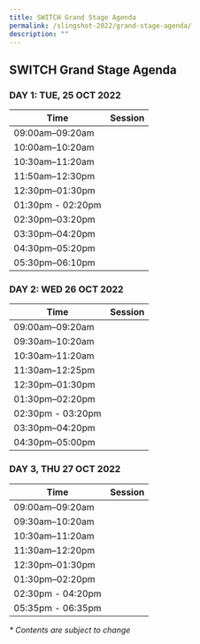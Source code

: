 ```yaml
---
title: SWITCH Grand Stage Agenda
permalink: /slingshot-2022/grand-stage-agenda/
description: ""
---
```

## SWITCH Grand Stage Agenda

### **DAY 1: TUE, 25 OCT 2022**

| Time | Session | 
| -------- | -------- |
| 09:00am–09:20am  |   |
| 10:00am–10:20am  |  |
| 10:30am–11:20am |  |
| 11:50am–12:30pm |    |
| 12:30pm–01:30pm |  |
| 01:30pm - 02:20pm |  |
| 02:30pm–03:20pm |  | 
| 03:30pm–04:20pm  |  |
| 04:30pm–05:20pm  | |
| 05:30pm–06:10pm  |  |

### **DAY 2: WED 26 OCT 2022**

| Time | Session | 
| -------- | -------- |
| 09:00am–09:20am  |  |
| 09:30am–10:20am  |  |
| 10:30am–11:20am  |  |
| 11:30am–12:25pm |  |
| 12:30pm–01:30pm |  |
| 01:30pm–02:20pm |  |
| 02:30pm - 03:20pm |  |
| 03:30pm–04:20pm |  | 
| 04:30pm–05:00pm  |  |

### **DAY 3, THU 27 OCT 2022**

| Time | Session | 
| -------- | -------- |
| 09:00am–09:20am  |  |
| 09:30am–10:20am  |  |
| 10:30am–11:20am  |  |
| 11:30am–12:20pm |  |
| 12:30pm–01:30pm |  |
| 01:30pm–02:20pm |  |
| 02:30pm - 04:20pm |  |
| 05:35pm - 06:35pm |  |

_* Contents are subject to change_